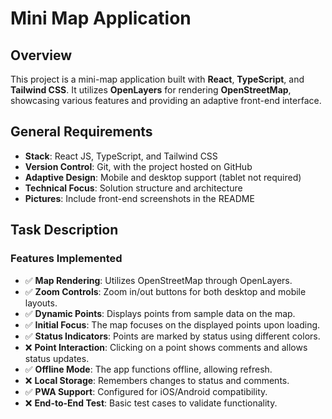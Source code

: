 # Mini Map Application

## Overview

This project is a mini-map application built with **React**, **TypeScript**, and **Tailwind CSS**. It utilizes **OpenLayers** for rendering **OpenStreetMap**, showcasing various features and providing an adaptive front-end interface.

## General Requirements

- **Stack**: React JS, TypeScript, and Tailwind CSS
- **Version Control**: Git, with the project hosted on GitHub
- **Adaptive Design**: Mobile and desktop support (tablet not required)
- **Technical Focus**: Solution structure and architecture
- **Pictures**: Include front-end screenshots in the README

## Task Description

### Features Implemented

- ✅ **Map Rendering**: Utilizes OpenStreetMap through OpenLayers.
- ✅ **Zoom Controls**: Zoom in/out buttons for both desktop and mobile layouts.
- ✅ **Dynamic Points**: Displays points from sample data on the map.
- ✅ **Initial Focus**: The map focuses on the displayed points upon loading.
- ✅ **Status Indicators**: Points are marked by status using different colors.
- ❌ **Point Interaction**: Clicking on a point shows comments and allows status updates.
- ✅ **Offline Mode**: The app functions offline, allowing refresh.
- ❌ **Local Storage**: Remembers changes to status and comments.
- ✅ **PWA Support**: Configured for iOS/Android compatibility.
- ❌ **End-to-End Test**: Basic test cases to validate functionality.


